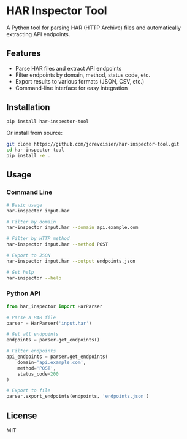 # HAR Inspector Tool

A Python tool for parsing HAR (HTTP Archive) files and automatically extracting API endpoints.

## Features

- Parse HAR files and extract API endpoints
- Filter endpoints by domain, method, status code, etc.
- Export results to various formats (JSON, CSV, etc.)
- Command-line interface for easy integration

## Installation

```bash
pip install har-inspector-tool
```

Or install from source:

```bash
git clone https://github.com/jcrevoisier/har-inspector-tool.git
cd har-inspector-tool
pip install -e .
```

## Usage

### Command Line

```bash
# Basic usage
har-inspector input.har

# Filter by domain
har-inspector input.har --domain api.example.com

# Filter by HTTP method
har-inspector input.har --method POST

# Export to JSON
har-inspector input.har --output endpoints.json

# Get help
har-inspector --help
```

### Python API

```python
from har_inspector import HarParser

# Parse a HAR file
parser = HarParser('input.har')

# Get all endpoints
endpoints = parser.get_endpoints()

# Filter endpoints
api_endpoints = parser.get_endpoints(
    domain='api.example.com',
    method='POST',
    status_code=200
)

# Export to file
parser.export_endpoints(endpoints, 'endpoints.json')
```

## License

MIT